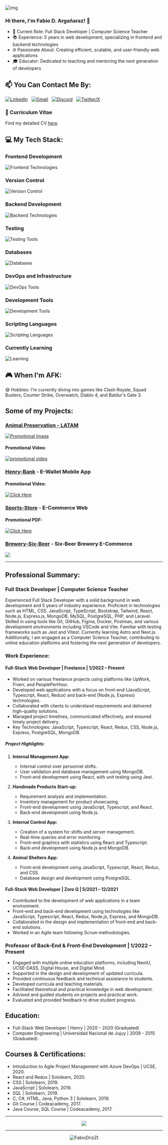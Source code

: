 ![img](https://raw.githubusercontent.com/FabioDrizZt/FabioDrizZt/main/img.png)

### Hi there, I'm Fabio D. Argañaraz! 👋

- 💼 Current Role: Full Stack Developer | Computer Science Teacher
- 📚 Experience: 5 years in web development, specializing in frontend and backend technologies
- 🌐 Passionate About: Creating efficient, scalable, and user-friendly web applications
- 🎓 Educator: Dedicated to teaching and mentoring the next generation of developers

## 📫 You Can Contact Me By:

[![LinkedIn](https://skillicons.dev/icons?i=linkedin)](https://www.linkedin.com/in/fabiodrizzt) &nbsp;
[![Gmail](https://skillicons.dev/icons?i=gmail)](mailto:ing.fabio.arg@gmail.com?subject=Hello%20Fabio,%20From%20Github) &nbsp;
[![Discord](https://skillicons.dev/icons?i=discord)](https://discordapp.com/users/70293064240861184) &nbsp;
[![Twitter/X](https://skillicons.dev/icons?i=twitter)](https://twitter.com/fabiodrizzt) &nbsp;

### 📄 Curriculum Vitae

Find my detailed CV [here](https://raw.githubusercontent.com/FabioDrizZt/FabioDrizZt/main/Fabio-D-Argañaraz-Resume.pdf).

## 💻 My Tech Stack:

### Frontend Development
![Frontend Technologies](https://skillicons.dev/icons?i=html,css,sass,js,ts,react,bootstrap,tailwind,styledcomponents,figma)

### Version Control
![Version Control](https://skillicons.dev/icons?i=git,github)

### Backend Development
![Backend Technologies](https://skillicons.dev/icons?i=nodejs,express,php,laravel)

### Testing
![Testing Tools](https://skillicons.dev/icons?i=jest,vitest)

### Databases
![Databases](https://skillicons.dev/icons?i=mongodb,mysql,postgres,sequel)

### DevOps and Infrastructure
![DevOps Tools](https://skillicons.dev/icons?i=docker,bash,netlify,vercel)

### Development Tools
![Development Tools](https://skillicons.dev/icons?i=vscode,vite,bun,md)

### Scripting Languages
![Scripting Languages](https://skillicons.dev/icons?i=py,bash)

### Currently Learning
![Learning](https://skillicons.dev/icons?i=astro,nextjs)

## 🎮 When I'm AFK:
😄 Hobbies: I'm currently diving into games like Clash Royale, Squad Busters, Counter Strike, Overwatch, Diablo 4, and Baldur's Gate 3.

## Some of my Projects:
### <a href='https://github.com/No-Country/c15-57-ft-react-agregarback'> Animal Preservation - LATAM </a>

<a href='https://c15-57-ft-react-agregarback.vercel.app/'>
    <img src='https://raw.githubusercontent.com/FabioDrizZt/FabioDrizZt/main/BannerPA.png' alt='Promotional Image'/> 
</a>

#### Promotional Video:
<a href='https://www.youtube.com/watch?v=LI2rAvHT0Tk'>
    <img src='https://raw.githubusercontent.com/FabioDrizZt/FabioDrizZt/main/youtube.jpg' alt='promotional video'/>
</a>

### [Henry-Bank](https://github.com/FabioDrizZt/Henry-Bank) - E-Wallet Mobile App
#### Promotional Video:
[![Click Here](https://img.youtube.com/vi/t1KtkQB5uQ8/0.jpg)](https://www.youtube.com/watch?v=t1KtkQB5uQ8)

### [Sports-Store](https://github.com/FabioDrizZt/Sports-Store) - E-Commerce Web
#### Promotional PDF:
[![Click Here](https://i.imgur.com/zPYlynO.png)](https://drive.google.com/file/d/1E2S9S1wIcEggOzahfIlARxQIjqSEihGI/view?usp=sharing)

### [Brewery-Six-Beer](https://github.com/FabioDrizZt/Brewery-Six-Beer) - Six-Beer Brewery E-Commerce
<p align='left'>
    <img src='https://user-images.githubusercontent.com/65245824/95817516-0a599d80-0cf8-11eb-9eee-d9bdba249a6d.png'>  
</p>

---

## Professional Summary:

### Full Stack Developer | Computer Science Teacher
Experienced Full Stack Developer with a solid background in web development and 5 years of industry experience. Proficient in technologies such as HTML, CSS, JavaScript, TypeScript, Bootstrap, Tailwind, React, Node.js, Express.js, MongoDB, MySQL, PostgreSQL, PHP, and Laravel. Skilled in using tools like Git, GitHub, Figma, Docker, Postman, and various development environments including VSCode and Vite. Familiar with testing frameworks such as Jest and Vitest. Currently learning Astro and Next.js. Additionally, I am engaged as a Computer Science Teacher, contributing to online education platforms and fostering the next generation of developers.

### Work Experience:

#### Full-Stack Web Developer | Freelance | 1/2022 – Present
- Worked on various freelance projects using platforms like UpWork, Fiverr, and PeoplePerHour.
- Developed web applications with a focus on front-end (JavaScript, Typescript, React, Redux) and back-end (Node.js, Express) technologies.
- Collaborated with clients to understand requirements and delivered high-quality solutions.
- Managed project timelines, communicated effectively, and ensured timely project delivery.
- Key Technologies: JavaScript, Typescript, React, Redux, CSS, Node.js, Express, PostgreSQL, MongoDB.

##### Project Highlights:
1. **Internal Management App:**
   - Internal control over personnel shifts.
   - User validation and database management using MongoDB.
   - Front-end development using React, with unit testing using Jest.

2. **Handmade Products Start-up:**
   - Requirement analysis and implementation.
   - Inventory management for product showcasing.
   - Front-end development using JavaScript, Typescript, and React.
   - Back-end development using Node.js.

3. **Internal Control App:**
   - Creation of a system for shifts and server management.
   - Real-time queries and error monitoring.
   - Front-end graphics with statistics using React and Typescript.
   - Back-end development using Node.js and MongoDB.

4. **Animal Shelters App:**
   - Front-end development using JavaScript, Typescript, React, Redux, and CSS.
   - Database design and development using PostgreSQL.

#### Full-Stack Web Developer | Zero Q | 5/2021 – 12/2021
- Contributed to the development of web applications in a team environment.
- Front-end and back-end development using technologies like JavaScript, Typescript, React, Redux, Node.js, Express, and MongoDB.
- Collaborated in the design and implementation of front-end and back-end solutions.
- Worked in an Agile team following Scrum methodologies.

### Professor of Back-End & Front-End Development | 1/2022 – Present
- Engaged with multiple online education platforms, including NextU, UCSE-DASS, Digital House, and Digital Mind.
- Supported in the design and development of updated curricula.
- Provided continuous feedback and technical assistance to students.
- Developed curricula and teaching materials.
- Facilitated theoretical and practical knowledge in web development.
- Advised and guided students on projects and practical work.
- Evaluated and provided feedback to drive student progress.

## Education:

- Full-Stack Web Developer | Henry | 2020 – 2020 (Graduated)
- Computer Engineering | Universidad Nacional de Jujuy | 2009 - 2015 (Graduated)

## Courses & Certifications:

- Introduction to Agile Project Management with Azure DevOps | UCSE, 2020.
- React and Redux | Sololearn, 2020.
- CSS | Sololearn, 2019.
- JavaScript | Sololearn, 2019.
- SQL | Sololearn, 2019.
- C, C#, HTML, Java, Python 3 | Sololearn, 2019.
- Git Course | Codeacademy, 2017.
- Java Course, SQL Course | Codeacademy, 2017.

---

<p align="center">
    <img src="https://github-readme-stats.vercel.app/api?username=FabioDrizZt&show_icons=true" />
</p>

---

<p align="center"> 
    <img src="https://komarev.com/ghpvc/?username=FabioDrizZt&label=Profile%20views&color=0e75b6&style=flat" alt="FabioDrizZt" /> 
</p>
